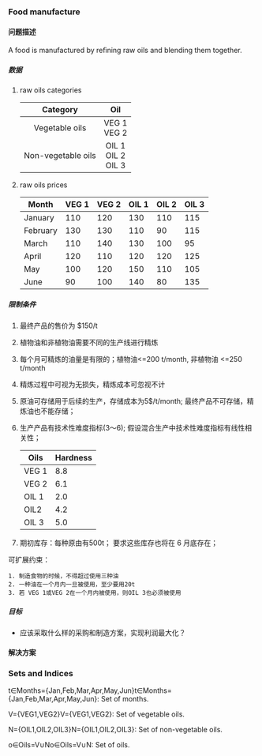 ### Food manufacture

#### 问题描述

A food is manufactured by reﬁning raw oils and blending them together.

##### 数据

1. raw oils categories

   |      Category      |           Oil           |
   | :----------------: | :---------------------: |
   |   Vegetable oils   |     VEG 1 <br>VEG 2     |
   | Non-vegetable oils | OIL 1<br>OIL 2<br>OIL 3 |

2. raw oils prices

   | Month    | VEG 1 | VEG 2 | OIL 1 | OIL 2 | OIL 3 |
   | -------- | ----- | ----- | ----- | ----- | ----- |
   | January  | 110   | 120   | 130   | 110   | 115   |
   | February | 130   | 130   | 110   | 90    | 115   |
   | March    | 110   | 140   | 130   | 100   | 95    |
   | April    | 120   | 110   | 120   | 120   | 125   |
   | May      | 100   | 120   | 150   | 110   | 105   |
   | June     | 90    | 100   | 140   | 80    | 135   |



##### 限制条件

1. 最终产品的售价为 $150/t

2. 植物油和非植物油需要不同的生产线进行精炼

3. 每个月可精炼的油量是有限的；植物油<=200 t/month, 非植物油 <=250 t/month

4. 精炼过程中可视为无损失，精炼成本可忽视不计

5. 原油可存储用于后续的生产，存储成本为5$/t/month; 最终产品不可存储，精炼油也不能存储；

6. 生产产品有技术性难度指标(3～6); 假设混合生产中技术性难度指标有线性相关性；

   | Oils  | Hardness |
   | ----- | -------- |
   | VEG 1 | 8.8      |
   | VEG 2 | 6.1      |
   | OIL 1 | 2.0      |
   | OIL2  | 4.2      |
   | OIL 3 | 5.0      |

7. 期初库存：每种原由有500t； 要求这些库存也将在 6 月底存在；

可扩展约束：

 	1. 制造食物的时候，不得超过使用三种油
 	2. 一种油在一个月内一旦被使用，至少要用20t
 	3. 若 VEG 1或VEG 2在一个月内被使用，则OIL 3也必须被使用

##### 目标

- 应该采取什么样的采购和制造方案，实现利润最大化？

#### 解决方案

### Sets and Indices

t∈Months={Jan,Feb,Mar,Apr,May,Jun}t∈Months={Jan,Feb,Mar,Apr,May,Jun}: Set of months.

V={VEG1,VEG2}V={VEG1,VEG2}: Set of vegetable oils.

N={OIL1,OIL2,OIL3}N={OIL1,OIL2,OIL3}: Set of non-vegetable oils.

o∈Oils=V∪No∈Oils=V∪N: Set of oils.

